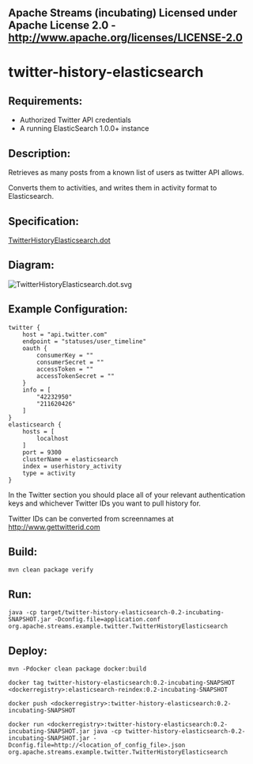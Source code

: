 Apache Streams (incubating)
Licensed under Apache License 2.0 - http://www.apache.org/licenses/LICENSE-2.0
--------------------------------------------------------------------------------

twitter-history-elasticsearch
==============================

Requirements:
-------------
 - Authorized Twitter API credentials
 - A running ElasticSearch 1.0.0+ instance

Description:
------------
Retrieves as many posts from a known list of users as twitter API allows.

Converts them to activities, and writes them in activity format to Elasticsearch.

Specification:
-----------------

[TwitterHistoryElasticsearch.dot](src/main/resources/TwitterHistoryElasticsearch.dot "TwitterHistoryElasticsearch.dot" )

Diagram:
-----------------

![TwitterHistoryElasticsearch.dot.svg](./TwitterHistoryElasticsearch.dot.svg)

Example Configuration:
----------------------

    twitter {
        host = "api.twitter.com"
        endpoint = "statuses/user_timeline"
        oauth {
            consumerKey = ""
            consumerSecret = ""
            accessToken = ""
            accessTokenSecret = ""
        }
        info = [
            "42232950"
            "211620426"
        ]
    }
    elasticsearch {
        hosts = [
            localhost
        ]
        port = 9300
        clusterName = elasticsearch
        index = userhistory_activity
        type = activity
    }

In the Twitter section you should place all of your relevant authentication keys and whichever Twitter IDs you want to pull history for.

Twitter IDs can be converted from screennames at http://www.gettwitterid.com

Build:
---------

`mvn clean package verify`

Run:
--------

    java -cp target/twitter-history-elasticsearch-0.2-incubating-SNAPSHOT.jar -Dconfig.file=application.conf org.apache.streams.example.twitter.TwitterHistoryElasticsearch

Deploy:
--------
`mvn -Pdocker clean package docker:build`

`docker tag twitter-history-elasticsearch:0.2-incubating-SNAPSHOT <dockerregistry>:elasticsearch-reindex:0.2-incubating-SNAPSHOT`

`docker push <dockerregistry>:twitter-history-elasticsearch:0.2-incubating-SNAPSHOT`

`docker run <dockerregistry>:twitter-history-elasticsearch:0.2-incubating-SNAPSHOT.jar java -cp twitter-history-elasticsearch-0.2-incubating-SNAPSHOT.jar -Dconfig.file=http://<location_of_config_file>.json org.apache.streams.example.twitter.TwitterHistoryElasticsearch`
